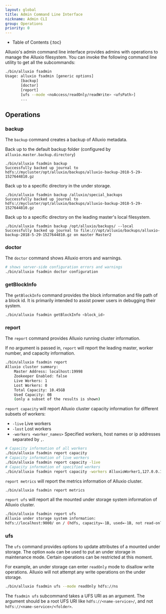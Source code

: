 ```yaml
---
layout: global
title: Admin Command Line Interface
nickname: Admin CLI
group: Operations
priority: 0
---
```


* Table of Contents
{:toc}

Alluxio's admin command line interface provides admins with operations to manage the Alluxio filesystem.
You can invoke the following command line utility to get all the subcommands:

```bash
./bin/alluxio fsadmin
Usage: alluxio fsadmin [generic options]
       [backup]
       [doctor]
       [report]
       [ufs --mode <noAccess/readOnly/readWrite> <ufsPath>]
       ...
```

## Operations

### backup

The `backup` command creates a backup of Alluxio metadata.

Back up to the default backup folder (configured by `alluxio.master.backup.directory`)
```
./bin/alluxio fsadmin backup
Successfully backed up journal to hdfs://mycluster/opt/alluxio/backups/alluxio-backup-2018-5-29-1527644810.gz
```
Back up to a specific directory in the under storage.
```
./bin/alluxio fsadmin backup /alluxio/special_backups
Successfully backed up journal to hdfs://mycluster/opt/alluxio/backups/alluxio-backup-2018-5-29-1527644810.gz
```
Back up to a specific directory on the leading master's local filesystem.
```
./bin/alluxio fsadmin backup /opt/alluxio/backups/ --local
Successfully backed up journal to file:///opt/alluxio/backups/alluxio-backup-2018-5-29-1527644810.gz on master Master2
```

### doctor

The `doctor` command shows Alluxio errors and warnings.

```bash
# shows server-side configuration errors and warnings
./bin/alluxio fsadmin doctor configuration
```

### getBlockInfo

The `getBlockInfo` command provides the block information and file path of a block id.
It is primarily intended to assist power users in debugging their system.

```bash
./bin/alluxio fsadmin getBlockInfo <block_id>
```

### report

The `report` command provides Alluxio running cluster information.

If no argument is passed in, `report` will report the leading master, worker number, and capacity information.

```bash
./bin/alluxio fsadmin report
Alluxio cluster summary:
    Master Address: localhost:19998
    Zookeeper Enabled: false
    Live Workers: 1
    Lost Workers: 0
    Total Capacity: 10.45GB
    Used Capacity: 0B
    (only a subset of the results is shown)
```

`report capacity` will report Alluxio cluster capacity information for different subsets of workers:
* `-live` Live workers
* `-lost` Lost workers
* `-workers <worker_names>` Specified workers, host names or ip addresses separated by `,`.

```bash
# Capacity information of all workers
./bin/alluxio fsadmin report capacity
# Capacity information of live workers
./bin/alluxio fsadmin report capacity -live
# Capacity information of specified workers
./bin/alluxio fsadmin report capacity -workers AlluxioWorker1,127.0.0.1
```

`report metrics` will report the metrics information of Alluxio cluster.

```bash
./bin/alluxio fsadmin report metrics
```

`report ufs` will report all the mounted under storage system information of Alluxio cluster.

```bash
./bin/alluxio fsadmin report ufs
Alluxio under storage system information:
hdfs://localhost:9000/ on / (hdfs, capacity=-1B, used=-1B, not read-only, not shared, properties={})
```

### ufs

The `ufs` command provides options to update attributes of a mounted under storage. The option `mode` can be used
to put an under storage in maintenance mode. Certain operations can be restricted at this moment.

For example, an under storage can enter `readOnly` mode to disallow write operations. Alluxio will not attempt any
write operations on the under storage.

```bash
./bin/alluxio fsadmin ufs --mode readOnly hdfs://ns
```

The `fsadmin ufs` subcommand takes a UFS URI as an argument. The argument should be a root
UFS URI like `hdfs://<name-service>/`, and not `hdfs://<name-service>/<folder>`.
